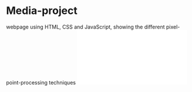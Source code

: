 # Media-project
webpage using HTML, CSS and JavaScript, showing the different pixel-point-processing techniques
![Photos](file:///D:/Semster%20V/DigitalMedia/Project/Project%20description.pdf)
<a href="file:///D:/mainProjects/Media/Photos.pdf" class="image fit"><img src="images/marr_pic.jpg" alt=""></a>
